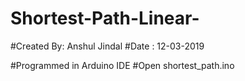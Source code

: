 # Shortest-Path-Linear-

#Created By: Anshul Jindal
#Date : 12-03-2019

#Programmed in Arduino IDE
#Open shortest_path.ino
